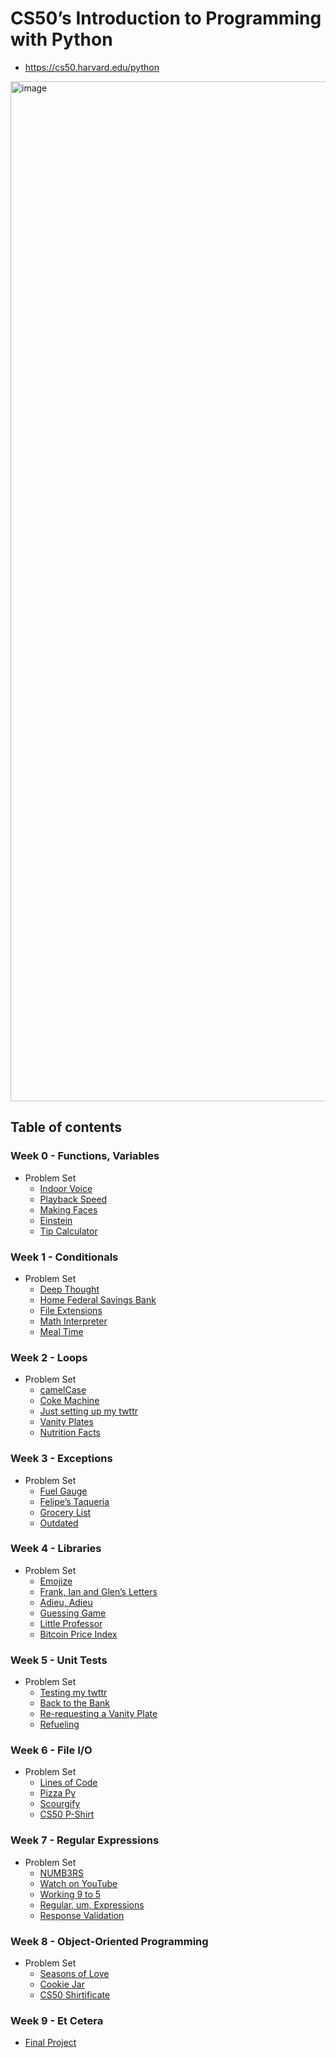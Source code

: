 # CS50’s Introduction to Programming with Python

- <https://cs50.harvard.edu/python>

<img width="2112" height="1632" alt="image" src="https://github.com/user-attachments/assets/6598ddcb-f6e9-4cd6-b96d-cfdbac8f9a2e" />

## Table of contents

### Week 0 - Functions, Variables

- Problem Set
  - [Indoor Voice](Week%2000/indoor/indoor.py)
  - [Playback Speed](Week%2000/playback/playback.py)
  - [Making Faces](Week%2000/faces/faces.py)
  - [Einstein](Week%2000/einstein/einstein.py)
  - [Tip Calculator](Week%2000/tip/tip.py)

### Week 1 - Conditionals

- Problem Set
  - [Deep Thought](Week%2001/deep/deep.py)
  - [Home Federal Savings Bank](Week%2001/bank/bank.py)
  - [File Extensions](Week%2001/extensions/extensions.py)
  - [Math Interpreter](Week%2001/interpreter/interpreter.py)
  - [Meal Time](Week%2001/meal/meal.py)

### Week 2 - Loops

- Problem Set
  - [camelCase](Week%2002/camel/camel.py)
  - [Coke Machine](Week%2002/coke/coke.py)
  - [Just setting up my twttr](Week%2002/twttr/twttr.py)
  - [Vanity Plates](Week%2002/plates/plates.py)
  - [Nutrition Facts](Week%2002/nutrition/nutrition.py)

### Week 3 - Exceptions

- Problem Set
  - [Fuel Gauge](Week%2003/fuel/fuel.py)
  - [Felipe’s Taqueria](Week%2003/taqueria/taqueria.py)
  - [Grocery List](Week%2003/grocery/grocery.py)
  - [Outdated](Week%2003/outdated/outdated.py)

### Week 4 - Libraries

- Problem Set
  - [Emojize](Week%2004/emojize/emojize.py)
  - [Frank, Ian and Glen’s Letters](Week%2004/figlet/figlet.py)
  - [Adieu, Adieu](Week%2004/adieu/adieu.py)
  - [Guessing Game](Week%2004/game/game.py)
  - [Little Professor](Week%2004/professor/professor.py)
  - [Bitcoin Price Index](Week%2004/bitcoin/bitcoin.py)

### Week 5 - Unit Tests

- Problem Set
  - [Testing my twttr](Week%2005/test_twttr/test_twttr.py)
  - [Back to the Bank](Week%2005/test_bank/test_bank.py)
  - [Re-requesting a Vanity Plate](Week%2005/test_plates/test_plates.py)
  - [Refueling](Week%2005/test_fuel/test_fuel.py)

### Week 6 - File I/O

- Problem Set
  - [Lines of Code](Week%2006/lines/lines.py)
  - [Pizza Py](Week%2006/pizza/pizza.py)
  - [Scourgify](Week%2006/scourgify/scourgify.py)
  - [CS50 P-Shirt](Week%2006/shirt/shirt.py)

### Week 7 - Regular Expressions

- Problem Set
  - [NUMB3RS](Week%2007/numb3rs/numb3rs.py)
  - [Watch on YouTube](Week%2007/watch/watch.py)
  - [Working 9 to 5](Week%2007/working/working.py)
  - [Regular, um, Expressions](Week%2007/um/um.py)
  - [Response Validation](Week%2007/response/response.py)

### Week 8 - Object-Oriented Programming

- Problem Set
  - [Seasons of Love](Week%2008/seasons/seasons.py)
  - [Cookie Jar](Week%2008/jar/jar.py)
  - [CS50 Shirtificate](Week%2008/shirtificate/shirtificate.py)

### Week 9 - Et Cetera

- [Final Project](Week%2009/project/)
